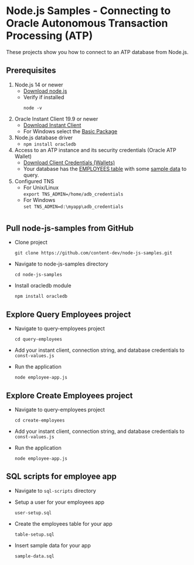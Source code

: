 
# Node.js Samples - Connecting to Oracle Autonomous Transaction Processing (ATP)

These projects show you how to connect to an ATP database from Node.js.

## Prerequisites

1. Node.js 14 or newer
    * [Download node.js](https://nodejs.org/en/download/ "Node.js Homepage")
    * Verify if installed
        ```
        node -v
        ```
2. Oracle Instant Client 19.9 or newer
    * [Download Instant Client](https://www.oracle.com/database/technologies/instant-client/downloads.html "Oracle Instant Client Downloads")
    * For Windows select the [Basic Package](https://www.oracle.com/database/technologies/instant-client/winx64-64-downloads.html "Basic Package")
3. Node.js database driver
    * ``` npm install oracledb ```
4. Access to an ATP instance and its security credentials (Oracle ATP Wallet)
    * [Download Client Credentials (Wallets)](https://docs.oracle.com/en/cloud/paas/autonomous-database/adbsa/connect-download-wallet.html#GUID-B06202D2-0597-41AA-9481-3B174F75D4B1 "ATP Wallet doc")
    * Your database has the  [EMPLOYEES table](../master/sql-scripts/table-setup.sql) with some [sample data](../master/sql-scripts/sample-data.sql) to query.
5. Configured TNS
    * For Unix/Linux  
      ``` export TNS_ADMIN=/home/adb_credentials ```
    * For Windows  
      ``` set TNS_ADMIN=d:\myapp\adb_credentials ```
  
#

## Pull node-js-samples from GitHub

* Clone project
  ```
  git clone https://github.com/content-dev/node-js-samples.git
  ```
* Navigate to node-js-samples directory
  ```
  cd node-js-samples
  ```
* Install oracledb module
  ``` 
  npm install oracledb 
  ```

## Explore Query Employees project

* Navigate to query-employees project
  ```
  cd query-employees
  ```
* Add your instant client, connection string, and database credentials to `const-values.js`


* Run the application
  ```
  node employee-app.js
  ```



## Explore Create Employees project

* Navigate to query-employees project
  ```
  cd create-employees
  ```

* Add your instant client, connection string, and database credentials to `const-values.js`

* Run the application
  ```
  node employee-app.js
  ```

## SQL scripts for employee app

* Navigate to `sql-scripts` directory 
* Setup a user for your employees app
  ```
  user-setup.sql
  ```

* Create the employees table for your app
  ```
  table-setup.sql
  ```

* Insert sample data for your app
  ```
  sample-data.sql
  ```
